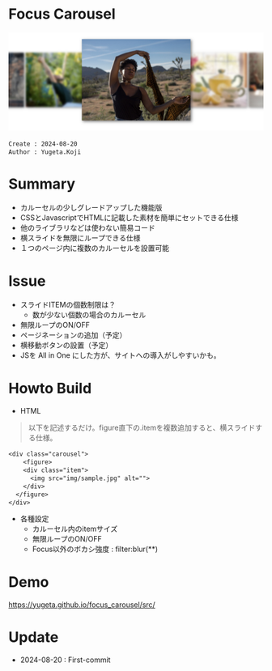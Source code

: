 Focus Carousel
===
![キャプチャ](docs/capture.jpg "キャプチャ")

```
Create : 2024-08-20
Author : Yugeta.Koji
```

# Summary
- カルーセルの少しグレードアップした機能版
- CSSとJavascriptでHTMLに記載した素材を簡単にセットできる仕様
- 他のライブラリなどは使わない簡易コード
- 横スライドを無限にループできる仕様
- １つのページ内に複数のカルーセルを設置可能


# Issue
- スライドITEMの個数制限は？
  - 数が少ない個数の場合のカルーセル
- 無限ループのON/OFF
- ページネーションの追加（予定）
- 横移動ボタンの設置（予定）
- JSを All in One にした方が、サイトへの導入がしやすいかも。


# Howto Build
- HTML
> 以下を記述するだけ。figure直下の.itemを複数追加すると、横スライドする仕様。
```
<div class="carousel">
	<figure>
    <div class="item">
      <img src="img/sample.jpg" alt="">
    </div>
  </figure>
</div>
```

- 各種設定
  - カルーセル内のitemサイズ
  - 無限ループのON/OFF
  - Focus以外のボカシ強度 : filter:blur(**)
  

# Demo
https://yugeta.github.io/focus_carousel/src/


# Update
- 2024-08-20 : First-commit
